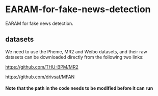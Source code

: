 # EARAM-for-fake-news-detection
EARAM for fake news detection.

## datasets
We need to use the Pheme, MR2 and Weibo datasets, and their raw datasets can be downloaded directly from the following two links:

https://github.com/THU-BPM/MR2

https://github.com/drivsaf/MFAN

#### Note that the path in the code needs to be modified before it can run


